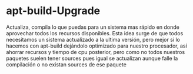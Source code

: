 # apt-build-Upgrade
Actualiza, compila lo que puedas para un sistema mas rápido en donde aprovechar todos los recursos disponibles.  Esta idea surge de que todos necesitamos un sistema actualizado a la ultima versión, pero mejor si lo hacemos con apt-build dejándolo optimizado para nuestro procesador, así ahorrar recursos y tiempo de cpu posterior, pero como no todos nuestros paquetes suelen tener sources pues igual se actualizan aunque falle la compilación o no existan sources de ese paquete
